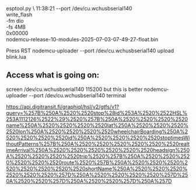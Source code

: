 

 esptool.py \                                                                                                         11:38:21
  --port /dev/cu.wchusbserial140 \
  write_flash \
    -fm dio \
    -fs 4MB \
    0x00000 \
    nodemcu-release-10-modules-2025-07-03-07-49-27-float.bin

Press RST
nodemcu-uploader --port /dev/cu.wchusbserial140 upload blink.lua 

## Access what is going on:
screen /dev/cu.wchusbserial140 115200
but this is better
nodemcu-uploader --port /dev/cu.wchusbserial140 terminal    

https://api.digitransit.fi/graphiql/hsl/v2/gtfs/v1?query=%257B%250A%2520%2520stop%28id%253A%2520%2522HSL%253A1112126%2522%29%2520%257B%250A%2520%2520%2520%2520name%250A%2520%2520%2520%2520lat%250A%2520%2520%2520%2520lon%250A%2520%2520%2520%2520wheelchairBoarding%250A%2520%2520%2520%2520id%250A%2520%2520%2520%2520stoptimesWithoutPatterns%257B%250A%2520%2520%2520%2520%2520%2520realtimeArrival%250A%2520%2520%2520%2520%2520%2520headsign%250A%2520%2520%2520%2520trip%2520%257B%250A%2520%2520%2520%2520%2520%2520route%2520%257B%250A%2520%2520%2520%2520%2520%2520%2520%2520shortName%250A%2520%2520%2520%2520%2520%2520%257D%250A%2520%2520%2520%2520%257D%250A%2520%2520%257D%250A%2520%2520%257D%250A%257D